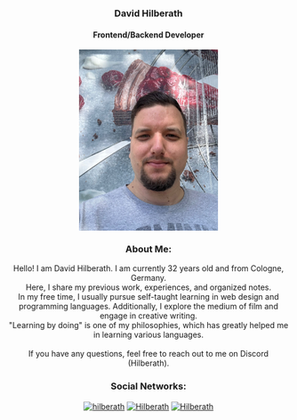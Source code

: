 <h3 align="center">David Hilberath</h3>
<h4 align="center">Frontend/Backend Developer</h4>

<!-- Profil Bild -->
<p align="center">
  <img align="center" src="https://raw.githubusercontent.com/Hilberath/Hilberath/main/foto.jpeg" alt="csharp" width="250" height="325"/>
</p>

<!-- Über Mich -->
<h3 align="center">About Me:</h3>
<p align="center">
Hello! I am David Hilberath. I am currently 32 years old and from Cologne, Germany. <br>
Here, I share my previous work, experiences, and organized notes. <br>
In my free time, I usually pursue self-taught learning in web design and programming languages. Additionally, I explore the medium of film and engage in creative writing. <br>
"Learning by doing" is one of my philosophies, which has greatly helped me in learning various languages.
<br><br>
If you have any questions, feel free to reach out to me on Discord (Hilberath).
</p>

<!-- Social Networks -->
<h3 align="center">Social Networks:</h3>
<p align="center">
<a href="https://www.youtube.com/@Hilberath" target="blank"><img align="center" src="https://raw.githubusercontent.com/rahuldkjain/github-profile-readme-generator/master/src/images/icons/Social/youtube.svg" alt="hilberath" height="30" width="40" /></a>
<a href="https://www.twitch.tv/david_hilberath_dev" target="blank"><img align="center" src="https://raw.githubusercontent.com/rahuldkjain/github-profile-readme-generator/master/src/images/icons/Social/twitch.svg" alt="Hilberath" height="30" width="40" /></a>
<a href="https://discord.gg/aHsaN3SwBC" target="blank"><img align="center" src="https://raw.githubusercontent.com/rahuldkjain/github-profile-readme-generator/master/src/images/icons/Social/discord.svg" alt="Hilberath" height="30" width="40" /></a>
</p>

